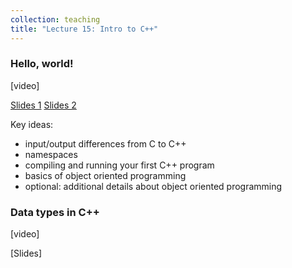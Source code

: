 ```yaml
---
collection: teaching
title: "Lecture 15: Intro to C++"
---
```


### Hello, world!

[video]

[Slides 1](https://lgw2.github.io/teaching/csci112-summer-2021/lectures/CSCI112_c++_intro.pdf)
[Slides 2](https://lgw2.github.io/teaching/csci112-summer-2021/lectures/helloworld.pdf)

Key ideas:
* input/output differences from C to C++
* namespaces
* compiling and running your first C++ program
* basics of object oriented programming
* optional: additional details about object oriented programming

### Data types in C++

[video]

[Slides]
